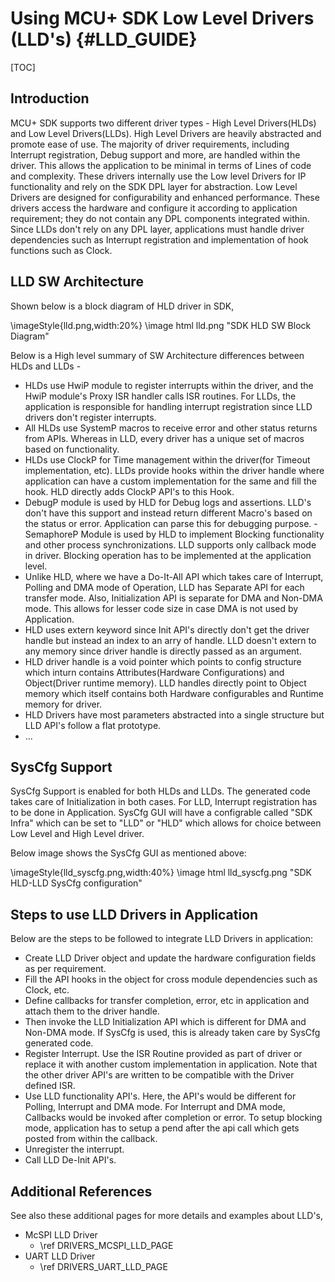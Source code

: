 # Using MCU+ SDK Low Level Drivers (LLD's) {#LLD_GUIDE}

[TOC]

## Introduction

MCU+ SDK supports two different driver types - High Level Drivers(HLDs) and Low Level Drivers(LLDs). 
High Level Drivers are heavily abstracted and promote ease of use. The majority of driver requirements, including Interrupt registration, Debug support and more, are handled within the driver. This allows the application to be minimal in terms of Lines of code and complexity. These drivers internally use the Low level Drivers for IP functionality and rely on the SDK DPL layer for abstraction.
Low Level Drivers are designed for configurability and enhanced performance. These drivers access the hardware and configure it according to application requirement; they do not contain any DPL components integrated within. Since LLDs don't rely on any DPL layer, applications must handle driver dependencies such as Interrupt registration and implementation of hook functions such as Clock.

## LLD SW Architecture

Shown below is a block diagram of HLD driver in SDK,

\imageStyle{lld.png,width:20%}
\image html lld.png "SDK HLD SW Block Diagram"

Below is a High level summary of SW Architecture differences between HLDs and LLDs -
- HLDs use HwiP module to register interrupts within the driver, and the HwiP module's Proxy ISR handler calls ISR routines. For LLDs, the application is responsible for handling interrupt registration since LLD drivers don't register interrupts.
- All HLDs use SystemP macros to receive error and other status returns from APIs. Whereas in LLD, every driver has a unique set of macros based on functionality.
- HLDs use ClockP for Time management within the driver(for Timeout implementation, etc). LLDs provide hooks within the driver handle where application can have a custom implementation for the same and fill the hook. HLD directly adds ClockP API's to this Hook.
- DebugP module is used by HLD for Debug logs and assertions. LLD's don't have this support and instead return different Macro's based on the status or error. Application can parse this for debugging purpose.
-SemaphoreP Module is used by HLD to implement Blocking functionality and other process synchronizations. LLD supports only callback mode in driver. Blocking operation has to be implemented at the application level.
- Unlike HLD, where we have a Do-It-All API which takes care of Interrupt, Polling and DMA mode of Operation, LLD has Separate API for each transfer mode. Also, Initialization API is separate for DMA and Non-DMA mode. This allows for lesser code size in case DMA is not used by Application.
- HLD uses extern keyword since Init API's directly don't get the driver handle but instead an index to an arry of handle. LLD doesn't extern to any memory since driver handle is directly passed as an argument.
- HLD driver handle is a void pointer which points to config structure which inturn contains Attributes(Hardware Configurations) and Object(Driver runtime memory). LLD handles directly point to Object memory which itself contains both Hardware configurables and Runtime memory for driver.
- HLD Drivers have most parameters abstracted into a single structure but LLD API's follow a flat prototype.
- ...

## SysCfg Support

SysCfg Support is enabled for both HLDs and LLDs. The generated code takes care of Initialization in both cases. For LLD, Interrupt registration has to be done in Application.
SysCfg GUI will have a configrable called "SDK Infra" which can be set to "LLD" or "HLD" which allows for choice between Low Level and High Level driver.

Below image shows the SysCfg GUI as mentioned above:

\imageStyle{lld_syscfg.png,width:40%}
\image html lld_syscfg.png "SDK HLD-LLD SysCfg configuration"

## Steps to use LLD Drivers in Application

Below are the steps to be followed to integrate LLD Drivers in application:

- Create LLD Driver object and update the hardware configuration fields as per requirement.
- Fill the API hooks in the object for cross module dependencies such as Clock, etc.
- Define callbacks for transfer completion, error, etc in application and attach them to the driver handle.
- Then invoke the LLD Initialization API which is different for DMA and Non-DMA mode. If SysCfg is used, this is already taken care by SysCfg generated code.
- Register Interrupt. Use the ISR Routine provided as part of driver or replace it with another custom implementation in application. Note that the other driver API's are written to be compatible with the Driver defined ISR.
- Use LLD functionality API's. Here, the API's would be different for Polling, Interrupt and DMA mode. For Interrupt and DMA mode, Callbacks would be invoked after completion or error. To setup blocking mode, application has to setup a pend after the api call which gets posted from within the callback.
- Unregister the interrupt.
- Call LLD De-Init API's.

## Additional References

See also these additional pages for more details and examples about LLD's,

- McSPI LLD Driver
  - \ref DRIVERS_MCSPI_LLD_PAGE
- UART LLD Driver
  - \ref DRIVERS_UART_LLD_PAGE